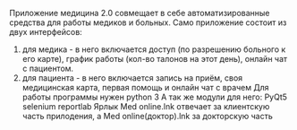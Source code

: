 Приложение медицина 2.0 совмещает в себе автоматизированные средства для работы медиков и больных.
Само приложение состоит из двух интерфейсов:
1. для медика - в него включается доступ (по разрешению больного к его карте), график работы (кол-во талонов на этот день), онлайн чат с пациентом.
2. для пациента - в него включается запись на приём, своя медицинская карта, первая помощь и онлайн чат с врачем
Для работы программы нужен python 3
А так же модули для него: PyQt5 selenium reportlab
Ярлык Med online.lnk отвечает за клиентскую часть прилодения, а Med online(доктор).lnk за докторскую часть